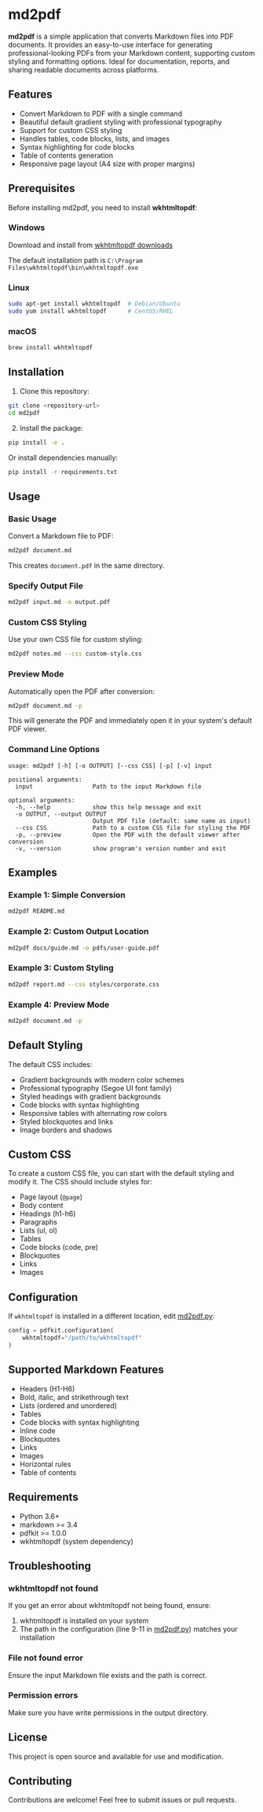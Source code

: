 # md2pdf

**md2pdf** is a simple application that converts Markdown files into PDF documents. It provides an easy-to-use interface for generating professional-looking PDFs from your Markdown content, supporting custom styling and formatting options. Ideal for documentation, reports, and sharing readable documents across platforms.

## Features

- Convert Markdown to PDF with a single command
- Beautiful default gradient styling with professional typography
- Support for custom CSS styling
- Handles tables, code blocks, lists, and images
- Syntax highlighting for code blocks
- Table of contents generation
- Responsive page layout (A4 size with proper margins)

## Prerequisites

Before installing md2pdf, you need to install **wkhtmltopdf**:

### Windows

Download and install from [wkhtmltopdf downloads](https://wkhtmltopdf.org/downloads.html)

The default installation path is `C:\Program Files\wkhtmltopdf\bin\wkhtmltopdf.exe`

### Linux

```bash
sudo apt-get install wkhtmltopdf  # Debian/Ubuntu
sudo yum install wkhtmltopdf      # CentOS/RHEL
```

### macOS

```bash
brew install wkhtmltopdf
```

## Installation

1. Clone this repository:

```bash
git clone <repository-url>
cd md2pdf
```

2. Install the package:

```bash
pip install -e .
```

Or install dependencies manually:

```bash
pip install -r requirements.txt
```

## Usage

### Basic Usage

Convert a Markdown file to PDF:

```bash
md2pdf document.md
```

This creates `document.pdf` in the same directory.

### Specify Output File

```bash
md2pdf input.md -o output.pdf
```

### Custom CSS Styling

Use your own CSS file for custom styling:

```bash
md2pdf notes.md --css custom-style.css
```

### Preview Mode

Automatically open the PDF after conversion:

```bash
md2pdf document.md -p
```

This will generate the PDF and immediately open it in your system's default PDF viewer.

### Command Line Options

```
usage: md2pdf [-h] [-o OUTPUT] [--css CSS] [-p] [-v] input

positional arguments:
  input                 Path to the input Markdown file

optional arguments:
  -h, --help            show this help message and exit
  -o OUTPUT, --output OUTPUT
                        Output PDF file (default: same name as input)
  --css CSS             Path to a custom CSS file for styling the PDF
  -p, --preview         Open the PDF with the default viewer after conversion
  -v, --version         show program's version number and exit
```

## Examples

### Example 1: Simple Conversion

```bash
md2pdf README.md
```

### Example 2: Custom Output Location

```bash
md2pdf docs/guide.md -o pdfs/user-guide.pdf
```

### Example 3: Custom Styling

```bash
md2pdf report.md --css styles/corporate.css
```

### Example 4: Preview Mode

```bash
md2pdf document.md -p
```

## Default Styling

The default CSS includes:

- Gradient backgrounds with modern color schemes
- Professional typography (Segoe UI font family)
- Styled headings with gradient backgrounds
- Code blocks with syntax highlighting
- Responsive tables with alternating row colors
- Styled blockquotes and links
- Image borders and shadows

## Custom CSS

To create a custom CSS file, you can start with the default styling and modify it. The CSS should include styles for:

- Page layout (`@page`)
- Body content
- Headings (h1-h6)
- Paragraphs
- Lists (ul, ol)
- Tables
- Code blocks (code, pre)
- Blockquotes
- Links
- Images

## Configuration

If `wkhtmltopdf` is installed in a different location, edit [md2pdf.py](md2pdf.py#L9-L11):

```python
config = pdfkit.configuration(
    wkhtmltopdf="/path/to/wkhtmltopdf"
)
```

## Supported Markdown Features

- Headers (H1-H6)
- Bold, italic, and strikethrough text
- Lists (ordered and unordered)
- Tables
- Code blocks with syntax highlighting
- Inline code
- Blockquotes
- Links
- Images
- Horizontal rules
- Table of contents

## Requirements

- Python 3.6+
- markdown >= 3.4
- pdfkit >= 1.0.0
- wkhtmltopdf (system dependency)

## Troubleshooting

### wkhtmltopdf not found

If you get an error about wkhtmltopdf not being found, ensure:

1. wkhtmltopdf is installed on your system
2. The path in the configuration (line 9-11 in [md2pdf.py](md2pdf.py)) matches your installation

### File not found error

Ensure the input Markdown file exists and the path is correct.

### Permission errors

Make sure you have write permissions in the output directory.

## License

This project is open source and available for use and modification.

## Contributing

Contributions are welcome! Feel free to submit issues or pull requests.
